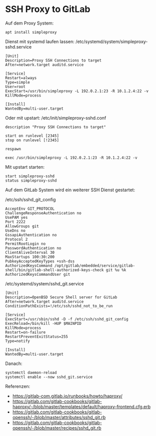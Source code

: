 # SSH Proxy to GitLab

Auf dem Proxy System:

    apt install simpleproxy

Dienst mit systemd laufen lassen: /etc/systemd/system/simpleproxy-sshd.service

    [Unit]
    Description=Proxy SSH Connections to target
    After=network.target auditd.service

    [Service]
    Restart=always
    Type=simple
    User=root
    ExecStart=/usr/bin/simpleproxy -L 192.0.2.1:23 -R 10.1.2.4:22 -v
    KillMode=process

    [Install]
    WantedBy=multi-user.target

Oder mit upstart: /etc/init/simpleproxy-sshd.conf

    description "Proxy SSH Connections to target"

    start on runlevel [2345]
    stop on runlevel [!2345]

    respawn

    exec /usr/bin/simpleproxy -L 192.0.2.1:23 -R 10.1.2.4:22 -v

Mit upstart starten:

    start simpleproxy-sshd
    status simpleproxy-sshd

Auf dem GitLab System wird ein weiterer SSH Dienst gestartet:

/etc/ssh/sshd_git_config

    AcceptEnv GIT_PROTOCOL
    ChallengeResponseAuthentication no
    UsePAM yes
    Port 2222
    AllowGroups git
    UseDns no
    GssapiAuthentication no
    Protocol 2
    PermitRootLogin no
    PasswordAuthentication no
    ClientAliveInterval 30
    MaxStartups 100:30:200
    PubkeyAcceptedKeyTypes +ssh-dss
    AuthorizedKeysCommand /opt/gitlab/embedded/service/gitlab-shell/bin/gitlab-shell-authorized-keys-check git %u %k
    AuthorizedKeysCommandUser git

/etc/systemd/system/sshd_git.service

    [Unit]
    Description=OpenBSD Secure Shell server for GitLab
    After=network.target auditd.service
    ConditionPathExists=!/etc/ssh/sshd_not_to_be_run

    [Service]
    ExecStart=/usr/sbin/sshd -D -f /etc/ssh/sshd_git_config
    ExecReload=/bin/kill -HUP $MAINPID
    KillMode=process
    Restart=on-failure
    RestartPreventExitStatus=255
    Type=notify

    [Install]
    WantedBy=multi-user.target

Danach:

    systemctl daemon-reload
    systemctl enable --now sshd_git.service

Referenzen:
* https://gitlab-com.gitlab.io/runbooks/howto/haproxy/
* https://gitlab.com/gitlab-cookbooks/gitlab-haproxy/-/blob/master/templates/default/haproxy-frontend.cfg.erb
* https://gitlab.com/gitlab-cookbooks/gitlab-openssh/-/blob/master/attributes/sshd_git.rb
* https://gitlab.com/gitlab-cookbooks/gitlab-openssh/-/blob/master/recipes/sshd_git.rb
